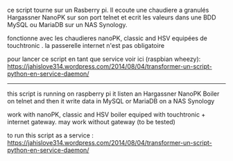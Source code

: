 ﻿ce script tourne sur un Rasberry pi.
Il ecoute une chaudiere a granulés Hargassner NanoPK sur son port telnet
et ecrit les valeurs dans une BDD MySQL ou MariaDB sur un NAS Synology.

fonctionne avec les chaudieres nanoPK, classic and HSV  equipées de touchtronic .
la passerelle internet n'est pas obligatoire

pour lancer ce script en tant que service voir ici (raspbian wheezy):
https://jahislove314.wordpress.com/2014/08/04/transformer-un-script-python-en-service-daemon/

-----------------------------------------------------------------------------------------------------

this script is running on raspberry pi
it listen an Hargassner NanoPK Boiler on telnet
and then it write data in MySQL or MariaDB on a NAS Synology

work with nanoPK, classic and HSV boiler equiped with touchtronic + internet gateway.
may work without gateway (to be tested)

to run this script as a service :
https://jahislove314.wordpress.com/2014/08/04/transformer-un-script-python-en-service-daemon/
